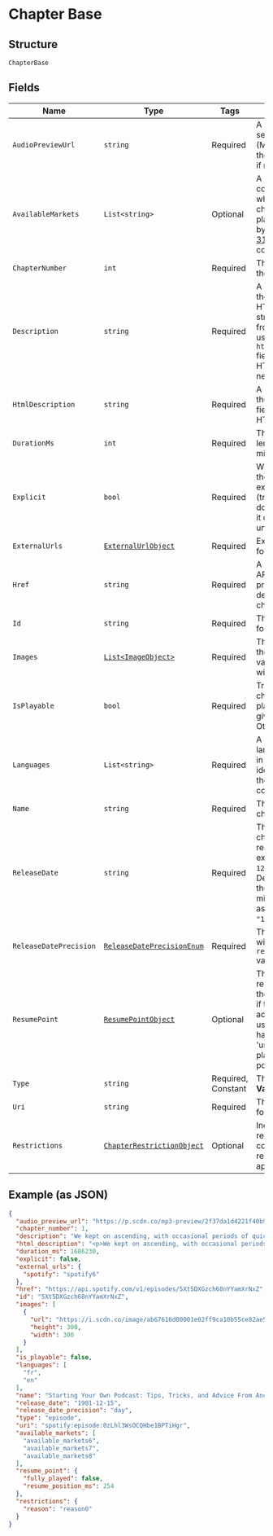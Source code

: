 
# Chapter Base

## Structure

`ChapterBase`

## Fields

| Name | Type | Tags | Description |
|  --- | --- | --- | --- |
| `AudioPreviewUrl` | `string` | Required | A URL to a 30 second preview (MP3 format) of the chapter. `null` if not available. |
| `AvailableMarkets` | `List<string>` | Optional | A list of the countries in which the chapter can be played, identified by their [ISO 3166-1 alpha-2](http://en.wikipedia.org/wiki/ISO_3166-1_alpha-2) code. |
| `ChapterNumber` | `int` | Required | The number of the chapter |
| `Description` | `string` | Required | A description of the chapter. HTML tags are stripped away from this field, use `html_description` field in case HTML tags are needed. |
| `HtmlDescription` | `string` | Required | A description of the chapter. This field may contain HTML tags. |
| `DurationMs` | `int` | Required | The chapter length in milliseconds. |
| `Explicit` | `bool` | Required | Whether or not the chapter has explicit content (true = yes it does; false = no it does not OR unknown). |
| `ExternalUrls` | [`ExternalUrlObject`](../../doc/models/external-url-object.md) | Required | External URLs for this chapter. |
| `Href` | `string` | Required | A link to the Web API endpoint providing full details of the chapter. |
| `Id` | `string` | Required | The [Spotify ID](/documentation/web-api/concepts/spotify-uris-ids) for the chapter. |
| `Images` | [`List<ImageObject>`](../../doc/models/image-object.md) | Required | The cover art for the chapter in various sizes, widest first. |
| `IsPlayable` | `bool` | Required | True if the chapter is playable in the given market. Otherwise false. |
| `Languages` | `List<string>` | Required | A list of the languages used in the chapter, identified by their [ISO 639-1](https://en.wikipedia.org/wiki/ISO_639) code. |
| `Name` | `string` | Required | The name of the chapter. |
| `ReleaseDate` | `string` | Required | The date the chapter was first released, for example `"1981-12-15"`. Depending on the precision, it might be shown as `"1981"` or `"1981-12"`. |
| `ReleaseDatePrecision` | [`ReleaseDatePrecisionEnum`](../../doc/models/release-date-precision-enum.md) | Required | The precision with which `release_date` value is known. |
| `ResumePoint` | [`ResumePointObject`](../../doc/models/resume-point-object.md) | Optional | The user's most recent position in the chapter. Set if the supplied access token is a user token and has the scope 'user-read-playback-position'. |
| `Type` | `string` | Required, Constant | The object type.<br>**Value**: `"episode"` |
| `Uri` | `string` | Required | The [Spotify URI](/documentation/web-api/concepts/spotify-uris-ids) for the chapter. |
| `Restrictions` | [`ChapterRestrictionObject`](../../doc/models/chapter-restriction-object.md) | Optional | Included in the response when a content restriction is applied. |

## Example (as JSON)

```json
{
  "audio_preview_url": "https://p.scdn.co/mp3-preview/2f37da1d4221f40b9d1a98cd191f4d6f1646ad17",
  "chapter_number": 1,
  "description": "We kept on ascending, with occasional periods of quick descent, but in the main always ascending. Suddenly, I became conscious of the fact that the driver was in the act of pulling up the horses in the courtyard of a vast ruined castle, from whose tall black windows came no ray of light, and whose broken battlements showed a jagged line against the moonlit sky.\n",
  "html_description": "<p>We kept on ascending, with occasional periods of quick descent, but in the main always ascending. Suddenly, I became conscious of the fact that the driver was in the act of pulling up the horses in the courtyard of a vast ruined castle, from whose tall black windows came no ray of light, and whose broken battlements showed a jagged line against the moonlit sky.</p>\n",
  "duration_ms": 1686230,
  "explicit": false,
  "external_urls": {
    "spotify": "spotify6"
  },
  "href": "https://api.spotify.com/v1/episodes/5Xt5DXGzch68nYYamXrNxZ",
  "id": "5Xt5DXGzch68nYYamXrNxZ",
  "images": [
    {
      "url": "https://i.scdn.co/image/ab67616d00001e02ff9ca10b55ce82ae553c8228\n",
      "height": 300,
      "width": 300
    }
  ],
  "is_playable": false,
  "languages": [
    "fr",
    "en"
  ],
  "name": "Starting Your Own Podcast: Tips, Tricks, and Advice From Anchor Creators\n",
  "release_date": "1981-12-15",
  "release_date_precision": "day",
  "type": "episode",
  "uri": "spotify:episode:0zLhl3WsOCQHbe1BPTiHgr",
  "available_markets": [
    "available_markets6",
    "available_markets7",
    "available_markets8"
  ],
  "resume_point": {
    "fully_played": false,
    "resume_position_ms": 254
  },
  "restrictions": {
    "reason": "reason0"
  }
}
```

